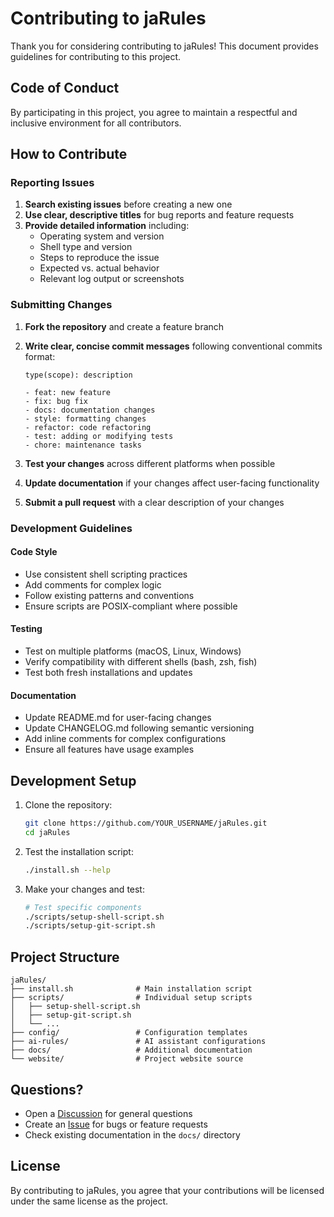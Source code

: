 # Contributing to jaRules

Thank you for considering contributing to jaRules! This document provides guidelines for contributing to this project.

## Code of Conduct

By participating in this project, you agree to maintain a respectful and inclusive environment for all contributors.

## How to Contribute

### Reporting Issues

1. **Search existing issues** before creating a new one
2. **Use clear, descriptive titles** for bug reports and feature requests
3. **Provide detailed information** including:
   - Operating system and version
   - Shell type and version
   - Steps to reproduce the issue
   - Expected vs. actual behavior
   - Relevant log output or screenshots

### Submitting Changes

1. **Fork the repository** and create a feature branch
2. **Write clear, concise commit messages** following conventional commits format:
   ```
   type(scope): description
   
   - feat: new feature
   - fix: bug fix
   - docs: documentation changes
   - style: formatting changes
   - refactor: code refactoring
   - test: adding or modifying tests
   - chore: maintenance tasks
   ```

3. **Test your changes** across different platforms when possible
4. **Update documentation** if your changes affect user-facing functionality
5. **Submit a pull request** with a clear description of your changes

### Development Guidelines

#### Code Style
- Use consistent shell scripting practices
- Add comments for complex logic
- Follow existing patterns and conventions
- Ensure scripts are POSIX-compliant where possible

#### Testing
- Test on multiple platforms (macOS, Linux, Windows)
- Verify compatibility with different shells (bash, zsh, fish)
- Test both fresh installations and updates

#### Documentation
- Update README.md for user-facing changes
- Update CHANGELOG.md following semantic versioning
- Add inline comments for complex configurations
- Ensure all features have usage examples

## Development Setup

1. Clone the repository:
   ```bash
   git clone https://github.com/YOUR_USERNAME/jaRules.git
   cd jaRules
   ```

2. Test the installation script:
   ```bash
   ./install.sh --help
   ```

3. Make your changes and test:
   ```bash
   # Test specific components
   ./scripts/setup-shell-script.sh
   ./scripts/setup-git-script.sh
   ```

## Project Structure

```
jaRules/
├── install.sh              # Main installation script
├── scripts/                # Individual setup scripts
│   ├── setup-shell-script.sh
│   ├── setup-git-script.sh
│   └── ...
├── config/                 # Configuration templates
├── ai-rules/               # AI assistant configurations
├── docs/                   # Additional documentation
└── website/                # Project website source
```

## Questions?

- Open a [Discussion](https://github.com/YOUR_USERNAME/jaRules/discussions) for general questions
- Create an [Issue](https://github.com/YOUR_USERNAME/jaRules/issues) for bugs or feature requests
- Check existing documentation in the `docs/` directory

## License

By contributing to jaRules, you agree that your contributions will be licensed under the same license as the project.
